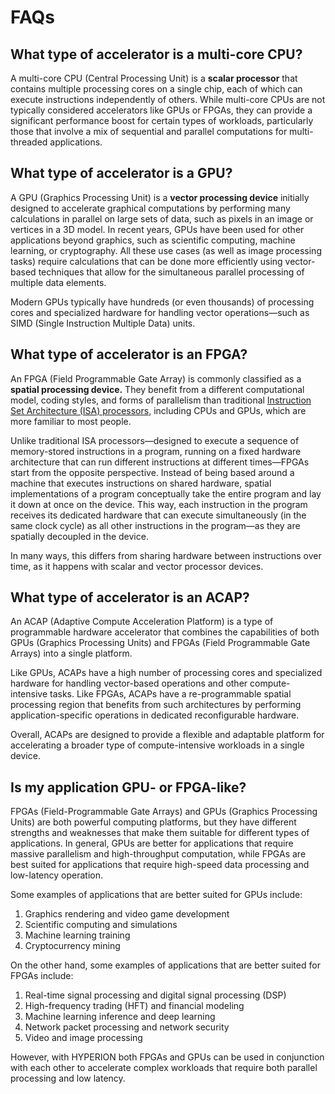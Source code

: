 # FAQs

## What type of accelerator is a multi-core CPU? 
A multi-core CPU (Central Processing Unit) is a **scalar processor** that contains multiple processing cores on a single chip, each of which can execute instructions independently of others. While multi-core CPUs are not typically considered accelerators like GPUs or FPGAs, they can provide a significant performance boost for certain types of workloads, particularly those that involve a mix of sequential and parallel computations for multi-threaded applications.

## What type of accelerator is a GPU? 
A GPU (Graphics Processing Unit) is a **vector processing device**  initially designed to accelerate graphical computations by performing many calculations in parallel on large sets of data, such as pixels in an image or vertices in a 3D model. In recent years, GPUs have been used for other applications beyond graphics, such as scientific computing, machine learning, or cryptography. All these use cases (as well as image processing tasks) require calculations that can be done more efficiently using vector-based techniques that allow for the simultaneous parallel processing of multiple data elements.

Modern GPUs typically have hundreds (or even thousands) of processing cores and specialized hardware for handling vector operations—such as SIMD (Single Instruction Multiple Data) units.

## What type of accelerator is an FPGA? 
An FPGA (Field Programmable Gate Array) is commonly classified as a **spatial processing device.** They benefit from a different computational model, coding styles, and forms of parallelism than traditional [Instruction Set Architecture (ISA) processors,](./vocabulary.md#instruction-set-architecture-isa-processors) including CPUs and GPUs, which are more familiar to most people.

Unlike traditional ISA processors—designed to execute a sequence of memory-stored instructions in a program, running on a fixed hardware architecture that can run different instructions at different times—FPGAs start from the opposite perspective. Instead of being based around a machine that executes instructions on shared hardware, spatial implementations of a program conceptually take the entire program and lay it down at once on the device. This way, each instruction in the program receives its dedicated hardware that can execute simultaneously (in the same clock cycle) as all other instructions in the program—as they are spatially decoupled in the device. 

In many ways, this differs from sharing hardware between instructions over time, as it happens with scalar and vector processor devices.

## What type of accelerator is an ACAP?
An ACAP (Adaptive Compute Acceleration Platform) is a type of programmable hardware accelerator that combines the capabilities of both GPUs (Graphics Processing Units) and FPGAs (Field Programmable Gate Arrays) into a single platform.

Like GPUs, ACAPs have a high number of processing cores and specialized hardware for handling vector-based operations and other compute-intensive tasks. Like FPGAs, ACAPs have a re-programmable spatial processing region that benefits from such architectures by performing application-specific operations in dedicated reconfigurable hardware.

Overall, ACAPs are designed to provide a flexible and adaptable platform for accelerating a broader type of compute-intensive workloads in a single device.

## Is my application GPU- or FPGA-like?
FPGAs (Field-Programmable Gate Arrays) and GPUs (Graphics Processing Units) are both powerful computing platforms, but they have different strengths and weaknesses that make them suitable for different types of applications. In general, GPUs are better for applications that require massive parallelism and high-throughput computation, while FPGAs are best suited for applications that require high-speed data processing and low-latency operation.

Some examples of applications that are better suited for GPUs include:

1. Graphics rendering and video game development
2. Scientific computing and simulations
3. Machine learning training
4. Cryptocurrency mining

On the other hand, some examples of applications that are better suited for FPGAs include:

1. Real-time signal processing and digital signal processing (DSP)
2. High-frequency trading (HFT) and financial modeling
3. Machine learning inference and deep learning
4. Network packet processing and network security
5. Video and image processing

However, with HYPERION both FPGAs and GPUs can be used in conjunction with each other to accelerate complex workloads that require both parallel processing and low latency.
